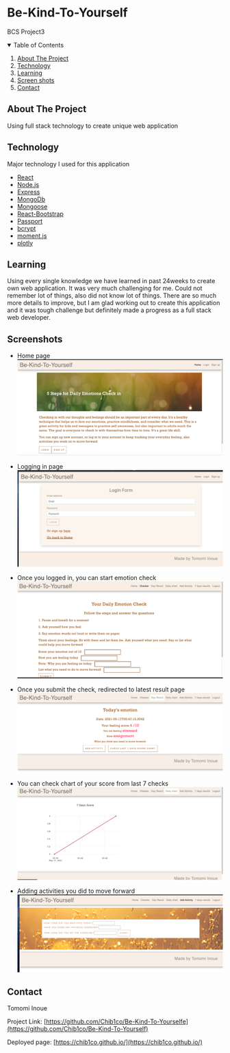 # Be-Kind-To-Yourself
BCS Project3 

<!-- TABLE OF CONTENTS -->
<details open="open">
  <summary>Table of Contents</summary>
  <ol>
    <li>
      <a href="#about-the-project">About The Project</a>
    </li>
    <li><a href="#Technology">Technology</a></li>
    <li><a href="#learning">Learning</a></li>
    <li><a href="#screenshots">Screen shots</a></li>
    <li><a href="#contact">Contact</a></li>
  </ol>
</details>



<!-- ABOUT THE PROJECT -->
## About The Project
Using full stack technology to create unique web application

## Technology

Major technology I used for this application

* [React](https://reactjs.org/)
* [Node.js](https://nodejs.org/en/)
* [Express](https://expressjs.com/)
* [MongoDb](https://www.mongodb.com/cloud/atlas1)
* [Mongoose](https://mongoosejs.com/)
* [React-Bootstrap](https://react-bootstrap.github.io/)
* [Passport](http://www.passportjs.org/)
* [bcrypt](https://www.npmjs.com/package/bcrypt)
* [moment.js](https://momentjs.com/)
* [plotly](https://plotly.com/javascript/)

## Learning

Using every single knowledge we have learned in past 24weeks to create 
own web application. It was very much challenging for me. Could not remember lot of things, also did not know lot of things. 
There are so much more details to improve, but I am glad working out to create this application and it was tough challenge but definitely made a progress as a full stack web developer.

## Screenshots

* Home page
![Homepage](./screenshots/Home.png)

* Logging in page
![Log in page ](./screenshots/Loginpage.png)

* Once you logged in, you can start emotion check
![Emotion Check page](./screenshots/Checkerpage.png)

* Once you submit the check, redirected to latest result page
![Day result page](./screenshots/Day-resultpage.png)

* You can check chart of your score from last 7 checks
![Chart](./screenshots/Chartpage.png)

* Adding activities you did to move forward
![Add activities](./screenshots/Adding-activitypage.png)
<!-- CONTACT -->
## Contact

Tomomi Inoue 
</br>

Project Link: [https://github.com/Chib1co/Be-Kind-To-Yourselfe](https://github.com/Chib1co/Be-Kind-To-Yourself)

Deployed page: [https://chib1co.github.io/](https://chib1co.github.io/)
